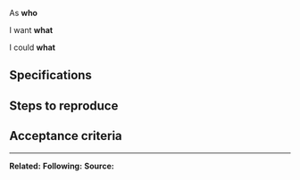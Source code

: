 <!-- Specify User story. If you writing epic, you can remove this template (excepts footer) and write epic specs -->

As **who**

I want **what**

I could **what**

## Specifications

<!-- Enter specification here (OPTIONAL) -->

## Steps to reproduce 

<!-- If reporting defect/bug -->

## Acceptance criteria <!-- If exists -->

<!-- 
Enter acceptance here as list:
- criteria 1
- criteria 2
- ...
-->

---

<!-- Keep this footer! 
If this issue following another issue, specify following meta
If this this tag no following or related, tag it with label 'epic' or 'userstory'
-->

**Related:**  <!-- issue number here, prefixed with # -->
**Following:** <!-- issue number here, prefixed with # -->
**Source:** <!-- Issue source. ex: Internal, MyOrganisation, Natahsa Negovanlis, ... -->
